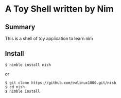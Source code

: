 # A Toy Shell written by Nim

## Summary

This is a shell of toy application to learn nim

## Install

```
$ nimble install nish
```

or

```
$ git clone https://github.com/owlinux1000.git/nish
$ cd nish
$ nimble install
```

